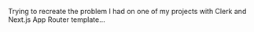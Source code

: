 Trying to recreate the problem I had on one of my projects with Clerk and Next.js App Router template...
